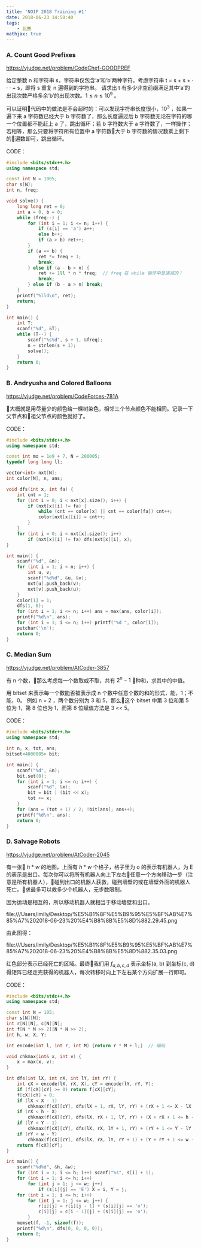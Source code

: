 ```yaml
---
title: 'NOIP 2018 Training #1'
date: 2018-06-23 14:50:40
tags: 
    - 比赛
mathjax: true
---
```


### A. Count Good Prefixes

https://vjudge.net/problem/CodeChef-GOODPREF

给定整数 n 和字符串 s，字符串仅包含‘a’和‘b’两种字符。考虑字符串 t = s + s + · · · + s，即将 s 重复 n 遍得到的字符串。
请求出 t 有多少非空前缀满足其中‘a’的出现次数严格多余‘b’的出现次数。$1 \leq n \leq 10^9$ 。

可以证明代码中的做法是不会超时的：可以发现字符串长度很小，$10^3$ ，如果一遍下来 a 字符数已经大于 b 字符数了，那么长度遍过后 b 字符数无论在字符的哪一个位置都不能赶上 a 了，跳出循环；若 b 字符数大于 a 字符数了，一样操作；若相等，那么只要将字符所有位置中 a 字符数大于 b 字符数的情况数乘上剩下的遍数即可，跳出循环。

CODE：
``` c++
#include <bits/stdc++.h>
using namespace std;

const int N = 1005;
char s[N];
int n, freq;

void solve() {
    long long ret = 0;
    int a = 0, b = 0;
    while (freq--) {
        for (int i = 1; i <= n; i++) {
            if (s[i] == 'a') a++;
            else b++;
            if (a > b) ret++;
        }
        if (a == b) {
            ret *= freq + 1;
            break;
        } else if (a - b > n) {
            ret += 1ll * n * freq;  // freq 在 while 循环中是递减的！
            break;
        } else if (b - a > n) break;
    }
    printf("%lld\n", ret);
    return;
}

int main() {
    int T;
    scanf("%d", &T);
    while (T--) {
        scanf("%s%d", s + 1, &freq);
        n = strlen(s + 1);
        solve();
    }
    return 0;
}
```

### B. Andryusha and Colored Balloons

https://vjudge.net/problem/CodeForces-781A

大概就是用尽量少的颜色给一棵树染色，相邻三个节点颜色不能相同。记录一下父节点和祖父节点的颜色就好了。

CODE：
``` c++
#include <bits/stdc++.h>
using namespace std;

const int mo = 1e9 + 7, N = 200005;
typedef long long ll;

vector<int> nxt[N];
int color[N], n, ans;

void dfs(int x, int fa) {
    int cnt = 1;
    for (int i = 0; i < nxt[x].size(); i++) {
        if (nxt[x][i] != fa) {
            while (cnt == color[x] || cnt == color[fa]) cnt++;
            color[nxt[x][i]] = cnt++;
        }
    }
    for (int i = 0; i < nxt[x].size(); i++)
        if (nxt[x][i] != fa) dfs(nxt[x][i], x);
}

int main() {
    scanf("%d", &n);
    for (int i = 1; i < n; i++) {
        int u, v;
        scanf("%d%d", &u, &v);
        nxt[u].push_back(v);
        nxt[v].push_back(u);
    }
    color[1] = 1;
    dfs(1, 0);
    for (int i = 1; i <= n; i++) ans = max(ans, color[i]);
    printf("%d\n", ans);
    for (int i = 1; i <= n; i++) printf("%d ", color[i]);
    putchar('\n');
    return 0;
}
```

### C. Median Sum

https://vjudge.net/problem/AtCoder-3857

有 n 个数，那么考虑每一个数取或不取，共有 $2^n - 1$ 种和，求其中的中值。

用 bitset 来表示每一个数能否被表示成 n 个数中任意个数的和的形式，能，1；不能，0。
例如 n = 2 ，两个数分别为 3 和 5，那么这个 bitset 中第 3 位和第 5 位为 1，第 8 位也为 1，而第 8 位赋值方法是 3 << 5。

CODE：
``` c++
#include <bits/stdc++.h>
using namespace std;

int n, x, tot, ans;
bitset<4000005> bit;

int main() {
    scanf("%d", &n);
    bit.set(0);
    for (int i = 1; i <= n; i++) {
        scanf("%d", &x);
        bit = bit | (bit << x);
        tot += x;
    }
    for (ans = (tot + 1) / 2; !bit[ans]; ans++);
    printf("%d\n", ans);
    return 0;
}
```

### D. Salvage Robots

https://vjudge.net/problem/AtCoder-2045

有一张 $h * w$ 的地图，上面有 $h * w$ 个格子，格子里为 o 的表示有机器人，为 E 的表示是出口。每次你可以将所有机器人向上下左右任意一个方向移动一步（注意是所有机器人），碰到出口的机器人获救，碰到墙壁的或在墙壁外面的机器人死亡。求最多可以救多少个机器人，无步数限制。

因为运动是相互的，所以移动机器人就相当于移动墙壁和出口。

file:///Users/imily/Desktop/%E5%B1%8F%E5%B9%95%E5%BF%AB%E7%85%A7%202018-06-23%20%E4%B8%8B%E5%8D%882.29.45.png

由此图得：

file:///Users/imily/Desktop/%E5%B1%8F%E5%B9%95%E5%BF%AB%E7%85%A7%202018-06-23%20%E4%B8%8B%E5%8D%882.35.03.png

红色部分表示已经死亡的区域。最终我们用 $f_{a, b, c, d}$ 表示坐标(a, b) 到坐标(c, d) 得矩阵已经走完获得的机器人，每次转移时向上下左右某个方向扩展一行即可。

CODE：
```  c++
#include <bits/stdc++.h>
using namespace std;

const int N = 105;
char s[N][N];
int r[N][N], c[N][N];
int f[N * N >> 2][N * N >> 2];
int h, w, X, Y;

int encode(int l, int r, int M) {return r * M + l;}  // 编码

void chkmax(int& x, int v) {
    x = max(x, v);
}

int dfs(int lX, int rX, int lY, int rY) {
    int cX = encode(lX, rX, X), cY = encode(lY, rY, Y);
    if (f[cX][cY] >= 0) return f[cX][cY];
    f[cX][cY] = 0;
    if (lX < X - 1)
        chkmax(f[cX][cY], dfs(lX + 1, rX, lY, rY) + (rX + 1 <= X - lX - 1 ? max(0, r[X - lX - 1][min(Y + rY, w - lY)] - r[X - lX - 1][max(Y - lY, rY + 1) - 1]) : 0));
    if (rX < h - X)
        chkmax(f[cX][cY], dfs(lX, rX + 1, lY, rY) + (X + rX + 1 <= h - lX ? max(0, r[X + rX + 1][min(Y + rY, w - lY)] - r[X + rX + 1][max(Y - lY, rY + 1) - 1]) : 0));
    if (lY < Y - 1)
        chkmax(f[cX][cY], dfs(lX, rX, lY + 1, rY) + (rY + 1 <= Y - lY - 1 ? max(0, c[min(X + rX, h - lX)][Y - lY - 1] - c[max(X - lX, rX + 1) - 1][Y - lY - 1]) : 0));
    if (rY < w - Y)
        chkmax(f[cX][cY], dfs(lX, rX, lY, rY + 1) + (Y + rY + 1 <= w - lY ? max(0, c[min(X + rX, h - lX)][Y + rY + 1] - c[max(X - lX, rX + 1) - 1][Y + rY + 1]) : 0));
    return f[cX][cY];
}

int main() {
    scanf("%d%d", &h, &w);
    for (int i = 1; i <= h; i++) scanf("%s", s[i] + 1);
    for (int i = 1; i <= h; i++)
        for (int j = 1; j <= w; j++)
            if (s[i][j] == 'E') X = i, Y = j;
    for (int i = 1; i <= h; i++)
        for (int j = 1; j <= w; j++) {
            r[i][j] = r[i][j - 1] + (s[i][j] == 'o');
            c[i][j] = c[i - 1][j] + (s[i][j] == 'o');
        }
    memset(f, -1, sizeof(f));
    printf("%d\n", dfs(0, 0, 0, 0));
    return 0;
}
```